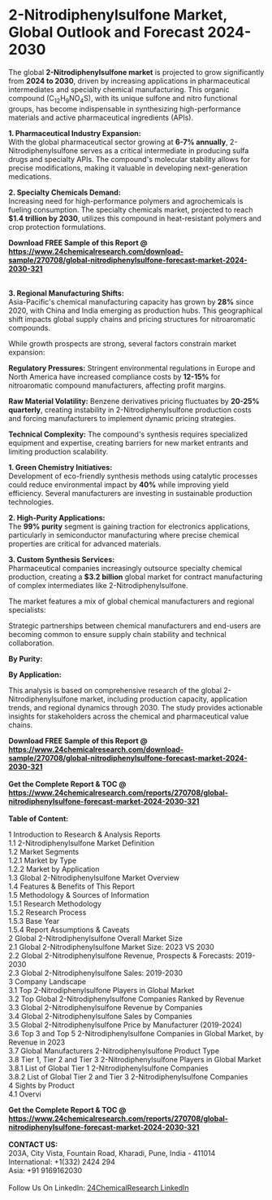 <h1>2-Nitrodiphenylsulfone Market, Global Outlook and Forecast 2024-2030</h1><p>The global <strong>2-Nitrodiphenylsulfone market</strong> is projected to grow significantly from <strong>2024 to 2030</strong>, driven by increasing applications in pharmaceutical intermediates and specialty chemical manufacturing. This organic compound (C<sub>12</sub>H<sub>9</sub>NO<sub>4</sub>S), with its unique sulfone and nitro functional groups, has become indispensable in synthesizing high-performance materials and active pharmaceutical ingredients (APIs).</p><p><strong>1. Pharmaceutical Industry Expansion:</strong><br>
With the global pharmaceutical sector growing at <strong>6-7% annually</strong>, 2-Nitrodiphenylsulfone serves as a critical intermediate in producing sulfa drugs and specialty APIs. The compound's molecular stability allows for precise modifications, making it valuable in developing next-generation medications.</p><p><strong>2. Specialty Chemicals Demand:</strong><br>
Increasing need for high-performance polymers and agrochemicals is fueling consumption. The specialty chemicals market, projected to reach <strong>$1.4 trillion by 2030</strong>, utilizes this compound in heat-resistant polymers and crop protection formulations.</p><div><b>Download FREE Sample of this Report @ 
            <a href="https://www.24chemicalresearch.com/download-sample/270708/global-nitrodiphenylsulfone-forecast-market-2024-2030-321">
            https://www.24chemicalresearch.com/download-sample/270708/global-nitrodiphenylsulfone-forecast-market-2024-2030-321</a></b></div><br><p><strong>3. Regional Manufacturing Shifts:</strong><br>
Asia-Pacific's chemical manufacturing capacity has grown by <strong>28%</strong> since 2020, with China and India emerging as production hubs. This geographical shift impacts global supply chains and pricing structures for nitroaromatic compounds.</p><p>While growth prospects are strong, several factors constrain market expansion:</p><p><strong>Regulatory Pressures:</strong> Stringent environmental regulations in Europe and North America have increased compliance costs by <strong>12-15%</strong> for nitroaromatic compound manufacturers, affecting profit margins.</p><p><strong>Raw Material Volatility:</strong> Benzene derivatives pricing fluctuates by <strong>20-25% quarterly</strong>, creating instability in 2-Nitrodiphenylsulfone production costs and forcing manufacturers to implement dynamic pricing strategies.</p><p><strong>Technical Complexity:</strong> The compound's synthesis requires specialized equipment and expertise, creating barriers for new market entrants and limiting production scalability.</p><p><strong>1. Green Chemistry Initiatives:</strong><br>
Development of eco-friendly synthesis methods using catalytic processes could reduce environmental impact by <strong>40%</strong> while improving yield efficiency. Several manufacturers are investing in sustainable production technologies.</p><p><strong>2. High-Purity Applications:</strong><br>
The <strong>99% purity</strong> segment is gaining traction for electronics applications, particularly in semiconductor manufacturing where precise chemical properties are critical for advanced materials.</p><p><strong>3. Custom Synthesis Services:</strong><br>
Pharmaceutical companies increasingly outsource specialty chemical production, creating a <strong>$3.2 billion</strong> global market for contract manufacturing of complex intermediates like 2-Nitrodiphenylsulfone.</p><p>The market features a mix of global chemical manufacturers and regional specialists:</p><p>Strategic partnerships between chemical manufacturers and end-users are becoming common to ensure supply chain stability and technical collaboration.</p><p><strong>By Purity:</strong></p><p><strong>By Application:</strong></p><p>This analysis is based on comprehensive research of the global 2-Nitrodiphenylsulfone market, including production capacity, application trends, and regional dynamics through 2030. The study provides actionable insights for stakeholders across the chemical and pharmaceutical value chains.</p><div><b>Download FREE Sample of this Report @ 
            <a href="https://www.24chemicalresearch.com/download-sample/270708/global-nitrodiphenylsulfone-forecast-market-2024-2030-321">
            https://www.24chemicalresearch.com/download-sample/270708/global-nitrodiphenylsulfone-forecast-market-2024-2030-321</a></b></div><br><div><b>Get the Complete Report & TOC @ 
            <a href="https://www.24chemicalresearch.com/reports/270708/global-nitrodiphenylsulfone-forecast-market-2024-2030-321">
            https://www.24chemicalresearch.com/reports/270708/global-nitrodiphenylsulfone-forecast-market-2024-2030-321</a></b></div><br>
            <b>Table of Content:</b><p>1 Introduction to Research & Analysis Reports<br />
    1.1 2-Nitrodiphenylsulfone Market Definition<br />
    1.2 Market Segments<br />
        1.2.1 Market by Type<br />
        1.2.2 Market by Application<br />
    1.3 Global 2-Nitrodiphenylsulfone Market Overview<br />
    1.4 Features & Benefits of This Report<br />
    1.5 Methodology & Sources of Information<br />
        1.5.1 Research Methodology<br />
        1.5.2 Research Process<br />
        1.5.3 Base Year<br />
        1.5.4 Report Assumptions & Caveats<br />
2 Global 2-Nitrodiphenylsulfone Overall Market Size<br />
    2.1 Global 2-Nitrodiphenylsulfone Market Size: 2023 VS 2030<br />
    2.2 Global 2-Nitrodiphenylsulfone Revenue, Prospects & Forecasts: 2019-2030<br />
    2.3 Global 2-Nitrodiphenylsulfone Sales: 2019-2030<br />
3 Company Landscape<br />
    3.1 Top 2-Nitrodiphenylsulfone Players in Global Market<br />
    3.2 Top Global 2-Nitrodiphenylsulfone Companies Ranked by Revenue<br />
    3.3 Global 2-Nitrodiphenylsulfone Revenue by Companies<br />
    3.4 Global 2-Nitrodiphenylsulfone Sales by Companies<br />
    3.5 Global 2-Nitrodiphenylsulfone Price by Manufacturer (2019-2024)<br />
    3.6 Top 3 and Top 5 2-Nitrodiphenylsulfone Companies in Global Market, by Revenue in 2023<br />
    3.7 Global Manufacturers 2-Nitrodiphenylsulfone Product Type<br />
    3.8 Tier 1, Tier 2 and Tier 3 2-Nitrodiphenylsulfone Players in Global Market<br />
        3.8.1 List of Global Tier 1 2-Nitrodiphenylsulfone Companies<br />
        3.8.2 List of Global Tier 2 and Tier 3 2-Nitrodiphenylsulfone Companies<br />
4 Sights by Product<br />
    4.1 Overvi</p><div><b>Get the Complete Report & TOC @ 
            <a href="https://www.24chemicalresearch.com/reports/270708/global-nitrodiphenylsulfone-forecast-market-2024-2030-321">
            https://www.24chemicalresearch.com/reports/270708/global-nitrodiphenylsulfone-forecast-market-2024-2030-321</a></b></div><br><b>CONTACT US:</b><br>
            203A, City Vista, Fountain Road, Kharadi, Pune, India - 411014<br>
            International: +1(332) 2424 294<br>
            Asia: +91 9169162030 <br><br>
            Follow Us On LinkedIn: <a href="https://www.linkedin.com/company/24chemicalresearch/">24ChemicalResearch LinkedIn</a>